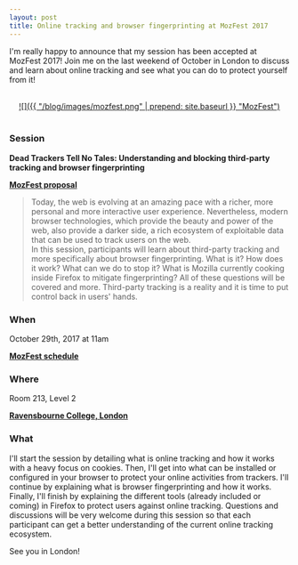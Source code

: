 ```yaml
---
layout: post
title: Online tracking and browser fingerprinting at MozFest 2017
---
```


I'm really happy to announce that my session has been accepted at MozFest 2017!
Join me on the last weekend of October in London to discuss and learn about online tracking and see what you
can do to protect yourself from it!

<br>
<div style="text-align:center" markdown="1">
<a href="https://mozillafestival.org/" target="_blank">
![]({{ "/blog/images/mozfest.png" | prepend: site.baseurl }} "MozFest")
</a>
</div>
<br>

### Session
**Dead Trackers Tell No Tales: Understanding and blocking third-party
tracking and browser fingerprinting**

[**<i class="fa fa-pencil-square-o" aria-hidden="true"></i> MozFest proposal**](https://github.com/MozillaFoundation/mozfest-program-2017/issues/124)

<blockquote>
Today, the web is evolving at an amazing pace with a richer, more personal and more interactive user experience.
Nevertheless, modern browser technologies, which provide the beauty and power of the web, also provide a darker side,
a rich ecosystem of exploitable data that can be used to track users on the web.
<br>
In this session, participants will learn about third-party tracking and more specifically about browser fingerprinting.
What is it? How does it work? What can we do to stop it? What is Mozilla currently cooking inside Firefox to mitigate
fingerprinting? All of these questions will be covered and more. Third-party tracking is a reality and it is time to
put control back in users' hands.
</blockquote>

### When
October 29th, 2017 at 11am

[**<i class="fa fa-calendar" aria-hidden="true"></i> MozFest schedule**](https://guidebook.com/guide/114124/event/16895710/)

### Where
Room 213, Level 2

[**<i class="fa fa-map-marker" aria-hidden="true"></i> Ravensbourne College, London**](https://www.google.fr/maps/place/Ravensbourne/@51.5016728,0.0057496,15z/data=!4m5!3m4!1s0x0:0xc31e4c0ca6a4ace2!8m2!3d51.5016728!4d0.0057496)

### What
I'll start the session by detailing what is online tracking and how it works with a heavy focus on cookies.
Then, I'll get into what can be installed or configured in your browser to protect your online activities from trackers.
I'll continue by explaining what is browser fingerprinting and how it works.
Finally, I'll finish by explaining the different tools (already included or coming) in Firefox to protect
users against online tracking.
Questions and discussions will be very welcome during this session so that each participant can get a
better understanding of the current online tracking ecosystem.


See you in London!


